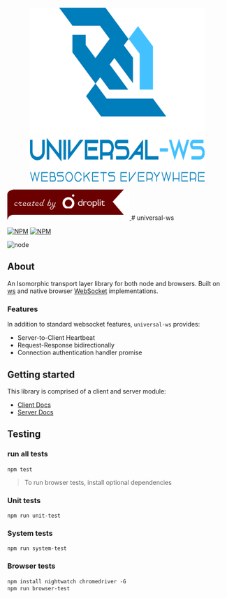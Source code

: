 <p align="center">
  <a href="https://github.com/droplit/universal-ws">
    <img height="400" width="400" src="https://raw.githubusercontent.com/droplit/universal-ws/master/UniversalWSLogo.svg?sanitize=true">
  </a>
</p>

<a href="https://droplit.io">
    <img height="70" width="280" src="https://raw.githubusercontent.com/droplit/content/master/createdByDroplitBanner-worqr100x400.png" target="_blank">
</a>
# universal-ws

[![NPM](https://nodei.co/npm/universal-ws.png)](https://www.npmjs.com/package/universal-ws)
 [![NPM](https://nodei.co/npm/universal-ws-server.png)](https://www.npmjs.com/package/universal-ws-server)

![node](https://img.shields.io/github/license/droplit/universal-ws.svg?style=flat-square)

## About

An Isomorphic transport layer library for both node and browsers. Built on [ws](https://github.com/websockets/ws) and native browser [WebSocket](https://developer.mozilla.org/en-US/docs/Web/API/WebSockets_API) implementations. 

### Features

In addition to standard websocket features, `universal-ws` provides:

* Server-to-Client Heartbeat
* Request-Response bidirectionally
* Connection authentication handler promise 

## Getting started

This library is comprised of a client and server module:

* [Client Docs](./client/)
* [Server Docs](./server/) 

## Testing

### run all tests
```
npm test
```
> To run browser tests, install optional dependencies

### Unit tests
```
npm run unit-test
```

### System tests
```
npm run system-test
```

### Browser tests
```
npm install nightwatch chromedriver -G
npm run browser-test
```
